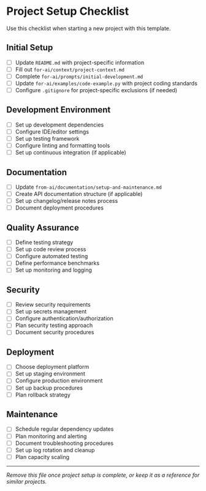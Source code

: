 # Project Setup Checklist

Use this checklist when starting a new project with this template.

## Initial Setup
- [ ] Update `README.md` with project-specific information
- [ ] Fill out `for-ai/context/project-context.md`
- [ ] Complete `for-ai/prompts/initial-development.md`
- [ ] Update `for-ai/examples/code-example.py` with project coding standards
- [ ] Configure `.gitignore` for project-specific exclusions (if needed)

## Development Environment
- [ ] Set up development dependencies
- [ ] Configure IDE/editor settings
- [ ] Set up testing framework
- [ ] Configure linting and formatting tools
- [ ] Set up continuous integration (if applicable)

## Documentation
- [ ] Update `from-ai/documentation/setup-and-maintenance.md`
- [ ] Create API documentation structure (if applicable)
- [ ] Set up changelog/release notes process
- [ ] Document deployment procedures

## Quality Assurance
- [ ] Define testing strategy
- [ ] Set up code review process
- [ ] Configure automated testing
- [ ] Define performance benchmarks
- [ ] Set up monitoring and logging

## Security
- [ ] Review security requirements
- [ ] Set up secrets management
- [ ] Configure authentication/authorization
- [ ] Plan security testing approach
- [ ] Document security procedures

## Deployment
- [ ] Choose deployment platform
- [ ] Set up staging environment
- [ ] Configure production environment
- [ ] Set up backup procedures
- [ ] Plan rollback strategy

## Maintenance
- [ ] Schedule regular dependency updates
- [ ] Plan monitoring and alerting
- [ ] Document troubleshooting procedures
- [ ] Set up log rotation and cleanup
- [ ] Plan capacity scaling

---
*Remove this file once project setup is complete, or keep it as a reference for similar projects.*
